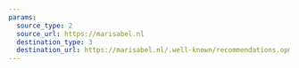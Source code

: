 ```yaml
---
params:
  source_type: 2
  source_url: https://marisabel.nl
  destination_type: 3
  destination_url: https://marisabel.nl/.well-known/recommendations.opml
---
```

